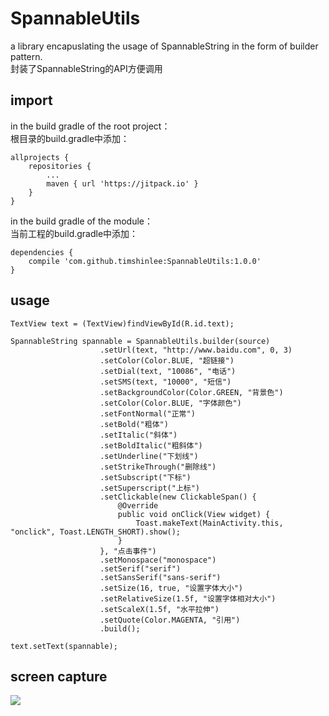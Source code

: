 # SpannableUtils
a library encapuslating the usage of SpannableString in the form of builder pattern.<br/>
封装了SpannableString的API方便调用
## import
in the build gradle of the root project：<br/>
根目录的build.gradle中添加：
```
allprojects {
	repositories {
		...
		maven { url 'https://jitpack.io' }
	}
}
```
in the build gradle of the module：<br/>
当前工程的build.gradle中添加：
```
dependencies {
	compile 'com.github.timshinlee:SpannableUtils:1.0.0'
}
```
## usage
```
TextView text = (TextView)findViewById(R.id.text);

SpannableString spannable = SpannableUtils.builder(source)
                    .setUrl(text, "http://www.baidu.com", 0, 3)
                    .setColor(Color.BLUE, "超链接")
                    .setDial(text, "10086", "电话")
                    .setSMS(text, "10000", "短信")
                    .setBackgroundColor(Color.GREEN, "背景色")
                    .setColor(Color.BLUE, "字体颜色")
                    .setFontNormal("正常")
                    .setBold("粗体")
                    .setItalic("斜体")
                    .setBoldItalic("粗斜体")
                    .setUnderline("下划线")
                    .setStrikeThrough("删除线")
                    .setSubscript("下标")
                    .setSuperscript("上标")
                    .setClickable(new ClickableSpan() {
                        @Override
                        public void onClick(View widget) {
                            Toast.makeText(MainActivity.this, "onclick", Toast.LENGTH_SHORT).show();
                        }
                    }, "点击事件")
                    .setMonospace("monospace")
                    .setSerif("serif")
                    .setSansSerif("sans-serif")
                    .setSize(16, true, "设置字体大小")
                    .setRelativeSize(1.5f, "设置字体相对大小")
                    .setScaleX(1.5f, "水平拉伸")
                    .setQuote(Color.MAGENTA, "引用")
                    .build();
		    
text.setText(spannable);
```
## screen capture
![](https://github.com/timshinlee/SpannableUtils/blob/master/screenshots/screenshot1.png)
